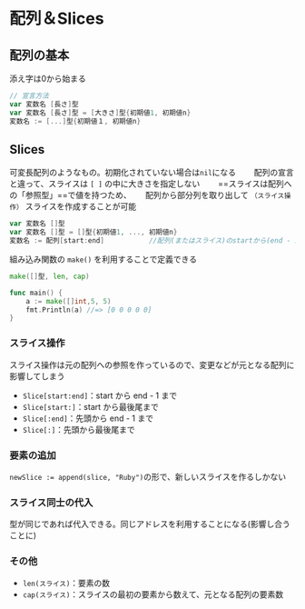 # 配列＆Slices

## 配列の基本

添え字は0から始まる

```go
// 宣言方法
var 変数名 [長さ]型
var 変数名 [長さ]型 = [大きさ]型{初期値1, 初期値n}
変数名 := [...]型{初期値１, 初期値n}
```

## Slices

可変長配列のようなもの。初期化されていない場合は`nil`になる　　
配列の宣言と違って、スライスは `[ ]` の中に大きさを指定しない　　
==スライスは配列への「参照型」==で値を持つため、　　
配列から部分列を取り出して `（スライス操作）` スライスを作成することが可能

```go
var 変数名 []型
var 変数名 []型 = []型{初期値1, ..., 初期値n} 
変数名 := 配列[start:end]           //配列(またはスライス)のstartから(end - 1)を取り出してスライスを作成
```

組み込み関数の `make()` を利用することで定義できる

```go
make([]型, len, cap)

func main() {
    a := make([]int,5, 5)
    fmt.Println(a) //=> [0 0 0 0 0]
}
```

### スライス操作

スライス操作は元の配列への参照を作っているので、変更などが元となる配列に影響してしまう

- `Slice[start:end]`：start から end - 1 まで
- `Slice[start:]`：start から最後尾まで
- `Slice[:end]`：先頭から end - 1 まで
- `Slice[:]`：先頭から最後尾まで

### 要素の追加

`newSlice := append(slice, "Ruby")`の形で、新しいスライスを作るしかない

### スライス同士の代入

型が同じであれば代入できる。同じアドレスを利用することになる(影響し合うことに)

### その他

- `len(スライス)`：要素の数
- `cap(スライス)`：スライスの最初の要素から数えて、元となる配列の要素数
